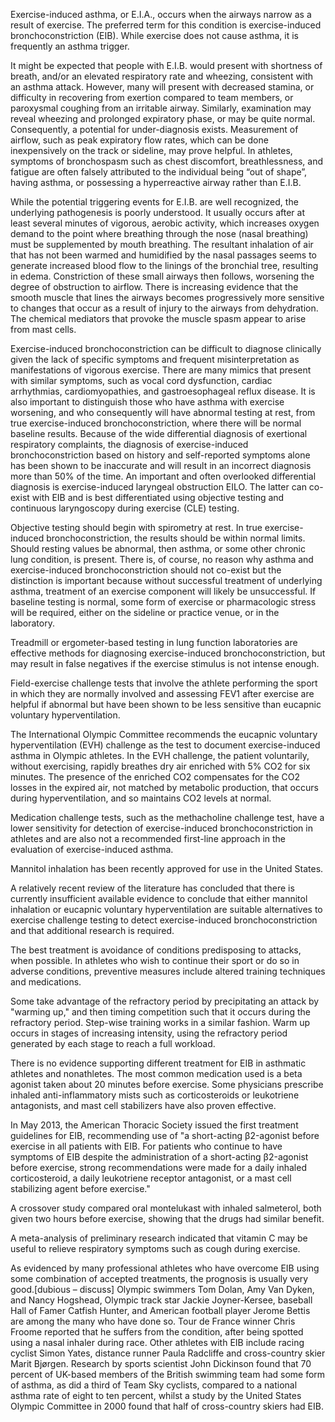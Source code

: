 Exercise-induced asthma, or E.I.A., occurs when the airways narrow as a result of exercise.  The preferred term for this condition is exercise-induced bronchoconstriction (EIB). While exercise does not cause asthma, it is frequently an asthma trigger.

It might be expected that people with E.I.B. would present with shortness of breath, and/or an elevated respiratory rate and wheezing, consistent with an asthma attack.  However, many will present with decreased stamina, or difficulty in recovering from exertion compared to team members, or paroxysmal coughing from an irritable airway.  Similarly, examination may reveal wheezing and  prolonged expiratory phase, or may be quite normal.  Consequently, a potential for under-diagnosis exists.  Measurement of airflow, such as peak expiratory flow rates, which can be done inexpensively on the track or sideline, may prove helpful. In athletes, symptoms of bronchospasm such as chest discomfort, breathlessness, and fatigue are often falsely attributed to the individual being “out of shape”, having asthma, or possessing a hyperreactive airway rather than E.I.B. 

While the potential triggering events for E.I.B. are well recognized, the underlying pathogenesis is poorly understood. It usually occurs after at least several minutes of vigorous, aerobic activity, which increases oxygen demand to the point where breathing through the nose (nasal breathing) must be supplemented by mouth breathing.  The resultant inhalation of air that has not been warmed and humidified by the nasal passages seems to generate increased blood flow to the linings of the bronchial tree, resulting in edema.  Constriction of these small airways then follows, worsening the degree of obstruction to airflow.  There is increasing evidence that the smooth muscle that lines the airways becomes progressively more sensitive to changes that occur as a result of injury to the airways from dehydration.  The chemical mediators that provoke the muscle spasm appear to arise from mast cells.

Exercise-induced bronchoconstriction can be difficult to diagnose clinically given the lack of specific symptoms and frequent misinterpretation as manifestations of vigorous exercise.  There are many mimics that present with similar symptoms, such as vocal cord dysfunction, cardiac arrhythmias, cardiomyopathies, and gastroesophageal reflux disease.  It is also important to distinguish those who have asthma with exercise worsening, and who consequently will have abnormal testing at rest, from true exercise-induced bronchoconstriction, where there will be normal baseline results.  Because of the wide differential diagnosis of exertional respiratory complaints, the diagnosis of exercise-induced bronchoconstriction based on history and self-reported symptoms alone has been shown to be inaccurate  and will result in an incorrect diagnosis more than 50% of the time. An important and often overlooked differential diagnosis is exercise-induced laryngeal obstruction EILO. The latter can co-exist with EIB and is best differentiated using objective testing and continuous laryngoscopy during exercise (CLE) testing.

Objective testing should begin with spirometry at rest. In true exercise-induced bronchoconstriction, the results should be within normal limits. Should resting values be abnormal, then asthma, or some other chronic lung condition, is present. There is, of course, no reason why asthma and exercise-induced bronchoconstriction should not co-exist but the distinction is important because without successful treatment of underlying asthma, treatment of an exercise component will likely be unsuccessful.  If baseline testing is normal, some form of exercise or pharmacologic stress will be required, either on the sideline or practice venue, or in the laboratory.

Treadmill or ergometer-based testing in lung function laboratories are effective methods for diagnosing exercise-induced bronchoconstriction, but may result in false negatives if the exercise stimulus is not intense enough.

Field-exercise challenge tests that involve the athlete performing the sport in which they are normally involved and assessing FEV1 after exercise are helpful if abnormal but have been shown to be less sensitive than eucapnic voluntary hyperventilation.

The International Olympic Committee recommends the eucapnic voluntary hyperventilation (EVH) challenge as the test to document exercise-induced asthma  in Olympic athletes.  In the EVH challenge, the patient voluntarily, without exercising, rapidly breathes dry air enriched with 5% CO2 for six minutes.  The presence of the enriched CO2 compensates for the CO2 losses in the expired air, not matched by metabolic production, that occurs during hyperventilation, and so maintains CO2 levels at normal.

Medication challenge tests, such as the methacholine challenge test, have a lower sensitivity for detection of exercise-induced bronchoconstriction in athletes and are also not a recommended first-line approach in the evaluation of exercise-induced asthma.

Mannitol inhalation has been recently approved for use in the United States.

A relatively recent review of the literature has concluded that there is currently insufficient available evidence to conclude that either mannitol inhalation or eucapnic voluntary hyperventilation are suitable alternatives to exercise challenge testing to detect exercise-induced bronchoconstriction and that additional research is required.

The best treatment is avoidance of conditions predisposing to attacks, when possible.  In athletes who wish to continue their sport or do so in adverse conditions, preventive measures include altered training techniques and medications.

Some take advantage of the refractory period by precipitating an attack by "warming up," and then timing competition such that it occurs during the refractory period.  Step-wise training works in a similar fashion.  Warm up occurs in stages of increasing intensity, using the refractory period generated by each stage to reach a full workload.

There is no evidence supporting different treatment for EIB in asthmatic athletes and nonathletes. The most common medication used is a beta agonist taken about 20 minutes before exercise. Some physicians prescribe inhaled anti-inflammatory mists such as corticosteroids or leukotriene antagonists, and mast cell stabilizers have also proven effective.

In May 2013, the American Thoracic Society issued the first treatment guidelines for EIB, recommending use of "a short-acting β2-agonist before exercise in all patients with EIB. For patients who continue to have symptoms of EIB despite the administration of a short-acting β2-agonist before exercise, strong recommendations were made for a daily inhaled corticosteroid, a daily leukotriene receptor antagonist, or a mast cell stabilizing agent before exercise."

A crossover study compared oral montelukast with inhaled salmeterol, both given two hours before exercise, showing that the drugs had similar benefit.

A meta-analysis of preliminary research indicated that vitamin C may be useful to relieve respiratory symptoms such as cough during exercise.

As evidenced by many professional athletes who have overcome EIB using some combination of accepted treatments, the prognosis is usually very good.[dubious  – discuss] Olympic swimmers Tom Dolan, Amy Van Dyken, and Nancy Hogshead, Olympic track star Jackie Joyner-Kersee, baseball Hall of Famer Catfish Hunter, and American football player Jerome Bettis are among the many who have done so. Tour de France winner Chris Froome reported that he suffers from the condition, after being spotted using a nasal inhaler during race. Other athletes with EIB include racing cyclist Simon Yates, distance runner Paula Radcliffe and cross-country skier Marit Bjørgen. Research by sports scientist John Dickinson found that 70 percent of UK-based members of the British swimming team had some form of asthma, as did a third of Team Sky cyclists, compared to a national asthma rate of eight to ten percent, whilst a study by the United States Olympic Committee in 2000 found that half of cross-country skiers had EIB.